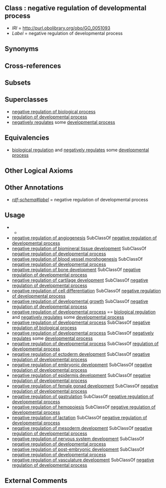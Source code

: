 
## Class : negative regulation of developmental process

 * *IRI* = http://purl.obolibrary.org/obo/GO_0051093
 * *Label* = negative regulation of developmental process

## Synonyms


## Cross-references


## Subsets


## Superclasses

 * [negative regulation of biological process](../../GO/19/GO_0048519.md)
 * [regulation of developmental process](../../GO/93/GO_0050793.md)
 * [negatively regulates](../../RO/12/RO_0002212.md) some [developmental process](../../GO/02/GO_0032502.md)

## Equivalencies

 * [biological regulation](../../GO/07/GO_0065007.md) and [negatively regulates](../../RO/12/RO_0002212.md) some [developmental process](../../GO/02/GO_0032502.md)

## Other Logical Axioms


## Other Annotations

 * *[rdf-schema#label](../../el/rdf-schema#label.md)* = negative regulation of developmental process

## Usage

 * -
 * [negative regulation of angiogenesis](../../GO/25/GO_0016525.md) SubClassOf [negative regulation of developmental process](../../GO/93/GO_0051093.md)
 * [negative regulation of biomineral tissue development](../../GO/68/GO_0070168.md) SubClassOf [negative regulation of developmental process](../../GO/93/GO_0051093.md)
 * [negative regulation of blood vessel morphogenesis](../../GO/81/GO_2000181.md) SubClassOf [negative regulation of developmental process](../../GO/93/GO_0051093.md)
 * [negative regulation of bone development](../../GO/11/GO_1903011.md) SubClassOf [negative regulation of developmental process](../../GO/93/GO_0051093.md)
 * [negative regulation of cartilage development](../../GO/37/GO_0061037.md) SubClassOf [negative regulation of developmental process](../../GO/93/GO_0051093.md)
 * [negative regulation of cell differentiation](../../GO/96/GO_0045596.md) SubClassOf [negative regulation of developmental process](../../GO/93/GO_0051093.md)
 * [negative regulation of developmental growth](../../GO/40/GO_0048640.md) SubClassOf [negative regulation of developmental process](../../GO/93/GO_0051093.md)
 * [negative regulation of developmental process](../../GO/93/GO_0051093.md) == [biological regulation](../../GO/07/GO_0065007.md) and [negatively regulates](../../RO/12/RO_0002212.md) some [developmental process](../../GO/02/GO_0032502.md)
 * [negative regulation of developmental process](../../GO/93/GO_0051093.md) SubClassOf [negative regulation of biological process](../../GO/19/GO_0048519.md)
 * [negative regulation of developmental process](../../GO/93/GO_0051093.md) SubClassOf [negatively regulates](../../RO/12/RO_0002212.md) some [developmental process](../../GO/02/GO_0032502.md)
 * [negative regulation of developmental process](../../GO/93/GO_0051093.md) SubClassOf [regulation of developmental process](../../GO/93/GO_0050793.md)
 * [negative regulation of ectoderm development](../../GO/84/GO_2000384.md) SubClassOf [negative regulation of developmental process](../../GO/93/GO_0051093.md)
 * [negative regulation of embryonic development](../../GO/92/GO_0045992.md) SubClassOf [negative regulation of developmental process](../../GO/93/GO_0051093.md)
 * [negative regulation of epidermis development](../../GO/83/GO_0045683.md) SubClassOf [negative regulation of developmental process](../../GO/93/GO_0051093.md)
 * [negative regulation of female gonad development](../../GO/95/GO_2000195.md) SubClassOf [negative regulation of developmental process](../../GO/93/GO_0051093.md)
 * [negative regulation of gastrulation](../../GO/42/GO_2000542.md) SubClassOf [negative regulation of developmental process](../../GO/93/GO_0051093.md)
 * [negative regulation of hemopoiesis](../../GO/07/GO_1903707.md) SubClassOf [negative regulation of developmental process](../../GO/93/GO_0051093.md)
 * [negative regulation of lactation](../../GO/88/GO_1903488.md) SubClassOf [negative regulation of developmental process](../../GO/93/GO_0051093.md)
 * [negative regulation of mesoderm development](../../GO/81/GO_2000381.md) SubClassOf [negative regulation of developmental process](../../GO/93/GO_0051093.md)
 * [negative regulation of nervous system development](../../GO/61/GO_0051961.md) SubClassOf [negative regulation of developmental process](../../GO/93/GO_0051093.md)
 * [negative regulation of post-embryonic development](../../GO/81/GO_0048581.md) SubClassOf [negative regulation of developmental process](../../GO/93/GO_0051093.md)
 * [negative regulation of vasculature development](../../GO/43/GO_1901343.md) SubClassOf [negative regulation of developmental process](../../GO/93/GO_0051093.md)

## External Comments

